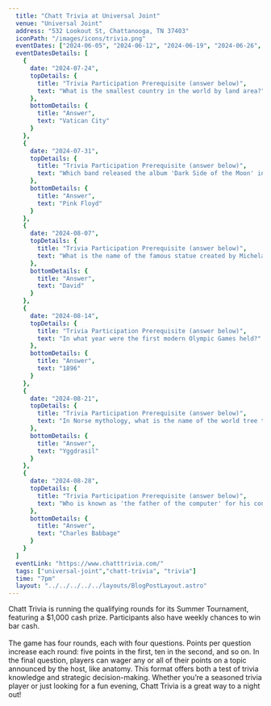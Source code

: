 ```yaml
---
  title: "Chatt Trivia at Universal Joint"
  venue: "Universal Joint"
  address: "532 Lookout St, Chattanooga, TN 37403"
  iconPath: "/images/icons/trivia.png"
  eventDates: ["2024-06-05", "2024-06-12", "2024-06-19", "2024-06-26", "2024-07-03", "2024-07-10", "2024-07-17", "2024-07-24", "2024-07-31", "2024-08-07", "2024-08-14", "2024-08-21", "2024-08-28"]
  eventDatesDetails: [
    {
      date: "2024-07-24", 
      topDetails: {
        title: "Trivia Participation Prerequisite (answer below)", 
        text: "What is the smallest country in the world by land area?"
      },
      bottomDetails: {
        title: "Answer", 
        text: "Vatican City"
      }
    },
    {
      date: "2024-07-31", 
      topDetails: {
        title: "Trivia Participation Prerequisite (answer below)", 
        text: "Which band released the album 'Dark Side of the Moon' in 1973?"
      },
      bottomDetails: {
        title: "Answer", 
        text: "Pink Floyd"
      }
    },
    {
      date: "2024-08-07", 
      topDetails: {
        title: "Trivia Participation Prerequisite (answer below)", 
        text: "What is the name of the famous statue created by Michelangelo, which depicts the biblical hero David?"
      },
      bottomDetails: {
        title: "Answer", 
        text: "David"
      }
    },
    {
      date: "2024-08-14", 
      topDetails: {
        title: "Trivia Participation Prerequisite (answer below)", 
        text: "In what year were the first modern Olympic Games held?"
      },
      bottomDetails: {
        title: "Answer", 
        text: "1896"
      }
    },
    {
      date: "2024-08-21", 
      topDetails: {
        title: "Trivia Participation Prerequisite (answer below)", 
        text: "In Norse mythology, what is the name of the world tree that connects the nine worlds?"
      },
      bottomDetails: {
        title: "Answer", 
        text: "Yggdrasil"
      }
    },
    {
      date: "2024-08-28", 
      topDetails: {
        title: "Trivia Participation Prerequisite (answer below)", 
        text: "Who is known as 'the father of the computer' for his conceptual design of a general-purpose computing machine?"
      },
      bottomDetails: {
        title: "Answer", 
        text: "Charles Babbage"
      }
    }
  ]
  eventLink: "https://www.chatttrivia.com/"
  tags: ["universal-joint","chatt-trivia", "trivia"]
  time: "7pm"
  layout: "../../../../../layouts/BlogPostLayout.astro"
---
```


Chatt Trivia is running the qualifying rounds for its Summer Tournament, featuring a $1,000 cash prize. Participants also have weekly chances to win bar cash.
<br><br>
The game has four rounds, each with four questions. Points per question increase each round: five points in the first, ten in the second, and so on. In the final question, players can wager any or all of their points on a topic announced by the host, like anatomy. This format offers both a test of trivia knowledge and strategic decision-making. Whether you’re a seasoned trivia player or just looking for a fun evening, Chatt Trivia is a great way to a night out!
